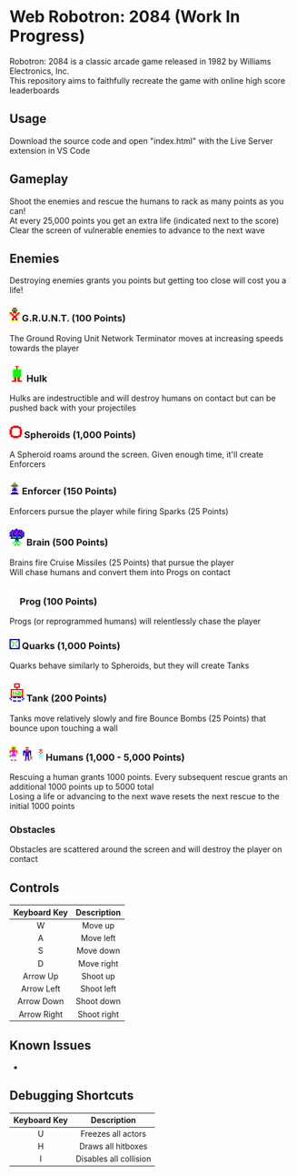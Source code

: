 # Web Robotron: 2084 (Work In Progress)
Robotron: 2084 is a classic arcade game released in 1982 by Williams Electronics, Inc.\
This repository aims to faithfully recreate the game with online high score leaderboards

## Usage
Download the source code and open "index.html" with the Live Server extension in VS Code

## Gameplay
Shoot the enemies and rescue the humans to rack as many points as you can!\
At every 25,000 points you get an extra life (indicated next to the score)\
Clear the screen of vulnerable enemies to advance to the next wave

## Enemies
Destroying enemies grants you points but getting too close will cost you a life!

### ![Grunt](/github-images/grunt.png) G.R.U.N.T. (100 Points)
The Ground Roving Unit Network Terminator moves at increasing speeds towards the player

### ![Hulk](/github-images/hulk.png) Hulk
Hulks are indestructible and will destroy humans on contact but can be pushed back with your projectiles

### ![Spheroid](/github-images/spheroid.png) Spheroids (1,000 Points)
A Spheroid roams around the screen. Given enough time, it'll create Enforcers

### ![Enforcer](/github-images/enforcer.png) Enforcer (150 Points)
Enforcers pursue the player while firing Sparks (25 Points)

### ![Brain](/github-images/brain.png) Brain (500 Points)
Brains fire Cruise Missiles (25 Points) that pursue the player\
Will chase humans and convert them into Progs on contact

### ![Prog](/github-images/prog.png) Prog (100 Points)
Progs (or reprogrammed humans) will relentlessly chase the player

### ![Quark](/github-images/quark.png) Quarks (1,000 Points)
Quarks behave similarly to Spheroids, but they will create Tanks

### ![Tank](/github-images/tank.png) Tank (200 Points)
Tanks move relatively slowly and fire Bounce Bombs (25 Points) that bounce upon touching a wall

### ![Humans](/github-images/humans.png) Humans (1,000 - 5,000 Points)
Rescuing a human grants 1000 points. Every subsequent rescue grants an additional 1000 points up to 5000 total\
Losing a life or advancing to the next wave resets the next rescue to the initial 1000 points

### Obstacles
Obstacles are scattered around the screen and will destroy the player on contact

## Controls
| Keyboard Key | Description |
| :----------: | :---------: |
| W  | Move up |
| A  | Move left |
| S  | Move down |
| D  | Move right |
| Arrow Up  | Shoot up |
| Arrow Left  | Shoot left |
| Arrow Down  | Shoot down |
| Arrow Right  | Shoot right |

## Known Issues
-

## Debugging Shortcuts
| Keyboard Key | Description |
| :----------: | :---------: |
| U  | Freezes all actors |
| H  | Draws all hitboxes |
| I  | Disables all collision |
